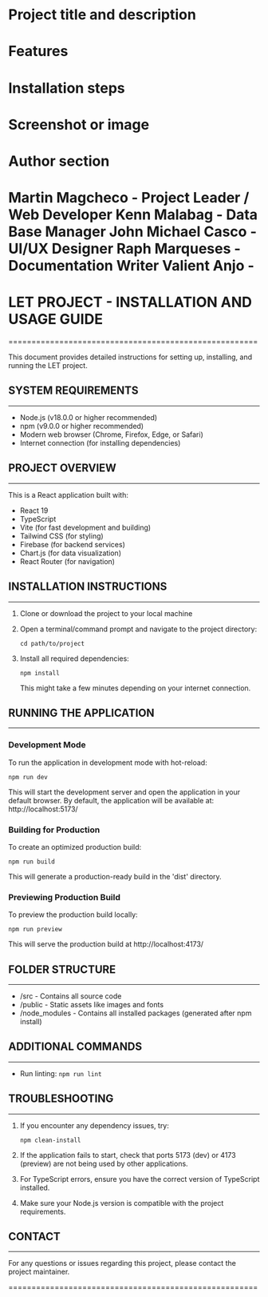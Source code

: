 # Project title and description



# Features

# Installation steps

# Screenshot or image

# Author section

Martin Magcheco - Project Leader / Web Developer
Kenn Malabag - Data Base Manager
John Michael Casco - UI/UX Designer
Raph Marqueses - Documentation Writer
Valient Anjo - 
======================================================
# LET PROJECT - INSTALLATION AND USAGE GUIDE
======================================================

This document provides detailed instructions for setting up, installing, and running the LET project.

## SYSTEM REQUIREMENTS
------------------------------------------------------
- Node.js (v18.0.0 or higher recommended)
- npm (v9.0.0 or higher recommended)
- Modern web browser (Chrome, Firefox, Edge, or Safari)
- Internet connection (for installing dependencies)

## PROJECT OVERVIEW
------------------------------------------------------
This is a React application built with:
- React 19
- TypeScript
- Vite (for fast development and building)
- Tailwind CSS (for styling)
- Firebase (for backend services)
- Chart.js (for data visualization)
- React Router (for navigation)

## INSTALLATION INSTRUCTIONS
------------------------------------------------------
1. Clone or download the project to your local machine

2. Open a terminal/command prompt and navigate to the project directory:
   ```
   cd path/to/project
   ```

3. Install all required dependencies:
   ```
   npm install
   ```
   This might take a few minutes depending on your internet connection.

## RUNNING THE APPLICATION
------------------------------------------------------
### Development Mode
To run the application in development mode with hot-reload:
```
npm run dev
```
This will start the development server and open the application in your default browser.
By default, the application will be available at: http://localhost:5173/

### Building for Production
To create an optimized production build:
```
npm run build
```
This will generate a production-ready build in the 'dist' directory.

### Previewing Production Build
To preview the production build locally:
```
npm run preview
```
This will serve the production build at http://localhost:4173/

## FOLDER STRUCTURE
------------------------------------------------------
- /src - Contains all source code
- /public - Static assets like images and fonts
- /node_modules - Contains all installed packages (generated after npm install)

## ADDITIONAL COMMANDS
------------------------------------------------------
- Run linting: `npm run lint`

## TROUBLESHOOTING
------------------------------------------------------
1. If you encounter any dependency issues, try:
   ```
   npm clean-install
   ```

2. If the application fails to start, check that ports 5173 (dev) or 4173 (preview) 
   are not being used by other applications.

3. For TypeScript errors, ensure you have the correct version of TypeScript installed.

4. Make sure your Node.js version is compatible with the project requirements.

## CONTACT
------------------------------------------------------
For any questions or issues regarding this project, please contact the project maintainer.

====================================================== 
